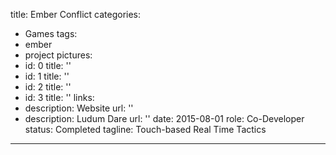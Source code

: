 title: Ember Conflict
categories:
  - Games
tags:
  - ember
  - project
pictures:
  - id: 0
    title: ''
  - id: 1
    title: ''
  - id: 2
    title: ''
  - id: 3
    title: ''
links:
  - description: Website
    url: ''
  - description: Ludum Dare
    url: ''
date: 2015-08-01
role: Co-Developer
status: Completed
tagline: Touch-based Real Time Tactics
---



